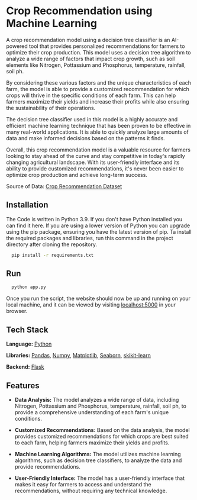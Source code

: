 
# Crop Recommendation using Machine Learning

A crop recommendation model using a decision tree classifier is an AI-powered tool that provides personalized recommendations for farmers to optimize their crop production. This model uses a decision tree algorithm to analyze a wide range of factors that impact crop growth, such as soil elements like Nitrogen, Pottassium and Phosphorus, temperature, rainfall, soil ph.

By considering these various factors and the unique characteristics of each farm, the model is able to provide a customized recommendation for which crops will thrive in the specific conditions of each farm. This can help farmers maximize their yields and increase their profits while also ensuring the sustainability of their operations.

The decision tree classifier used in this model is a highly accurate and efficient machine learning technique that has been proven to be effective in many real-world applications. It is able to quickly analyze large amounts of data and make informed decisions based on the patterns it finds.

Overall, this crop recommendation model is a valuable resource for farmers looking to stay ahead of the curve and stay competitive in today's rapidly changing agricultural landscape. With its user-friendly interface and its ability to provide customized recommendations, it's never been easier to optimize crop production and achieve long-term success.

Source of Data: [Crop Recommendation Dataset](https://www.kaggle.com/datasets/atharvaingle/crop-recommendation-dataset)




## Installation

The Code is written in Python 3.9. If you don't have Python installed you can find it here. If you are using a lower
version of Python you can upgrade using the pip package, ensuring you have the latest version of pip. Ta install the
required packages and libraries, run this command in the project directory after cloning the repository.

```bash
  pip install -r requirements.txt
```

## Run 

```bash
  python app.py
```

Once you run the script, the website should now be up and running on your local machine, and it can be viewed by visiting [localhost:5000](http://localhost:5000/) in your browser.
## Tech Stack

**Language:** [Python](https://www.python.org/)

**Libraries:** [Pandas](https://pandas.pydata.org/), [Numpy](https://numpy.org/), [Matplotlib](https://matplotlib.org/), [Seaborn](https://seaborn.pydata.org/), [skikit-learn](https://scikit-learn.org/stable/)

**Backend:** [Flask](https://flask.palletsprojects.com/en/2.2.x/)


## Features

- **Data Analysis:** The model analyzes a wide range of data, including Nitrogen, Pottassium and Phosphorus, temperature, rainfall, soil ph, to provide a comprehensive understanding of each farm's unique conditions.

- **Customized Recommendations:** Based on the data analysis, the model provides customized recommendations for which crops are best suited to each farm, helping farmers maximize their yields and profits.

- **Machine Learning Algorithms:** The model utilizes machine learning algorithms, such as decision tree classifiers, to analyze the data and provide recommendations.

- **User-Friendly Interface:** The model has a user-friendly interface that makes it easy for farmers to access and understand the recommendations, without requiring any technical knowledge.

